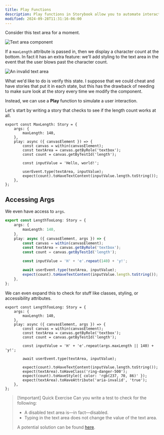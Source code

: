 ```yaml
---
title: Play Functions
description: Play functions in Storybook allow you to automate interactions and assertions to test your components effectively.
modified: 2024-09-28T11:31:16-06:00
---
```


Consider this text area for a moment.

![Text area component](assets/storybook-text-area-valid.png)

If a `maxLength` attribute is passed in, then we display a character count at the bottom. In fact it has an extra feature: we'll add styling to the text area in the event that the user blows past the character count.

![An invalid text area](assets/storybook-text-area-invalid.png)

What we'd like to do is verify this state. I suppose that we could cheat and have stories that put it in each state, but this has the drawback of needing to make sure look at the story every time we modify the component.

Instead, we can use a **Play** function to simulate a user interaction.

Let's start by writing a story that checks to see if the length count works at all.

```tsx
export const MaxLength: Story = {
	args: {
		maxLength: 140,
	},
	play: async ({ canvasElement }) => {
		const canvas = within(canvasElement);
		const textArea = canvas.getByRole('textbox');
		const count = canvas.getByTestId('length');

		const inputValue = 'Hello, world!';

		userEvent.type(textArea, inputValue);
		expect(count).toHaveTextContent(inputValue.length.toString());
	},
};
```

## Accessing Args

We even have access to `args`.

```ts
export const LengthTooLong: Story = {
	args: {
		maxLength: 140,
	},
	play: async ({ canvasElement, args }) => {
		const canvas = within(canvasElement);
		const textArea = canvas.getByRole('textbox');
		const count = canvas.getByTestId('length');

		const inputValue = 'H' + 'e'.repeat(140) + 'y!';

		await userEvent.type(textArea, inputValue);
		expect(count).toHaveTextContent(inputValue.length.toString());
	},
};
```

We can even expand this to check for stuff like classes, styling, or accessibility attributes.

```tsx
export const LengthTooLong: Story = {
	args: {
		maxLength: 140,
	},
	play: async ({ canvasElement, args }) => {
		const canvas = within(canvasElement);
		const textArea = canvas.getByRole('textbox');
		const count = canvas.getByTestId('length');

		const inputValue = 'H' + 'e'.repeat(args.maxLength || 140) + 'y!';

		await userEvent.type(textArea, inputValue);

		expect(count).toHaveTextContent(inputValue.length.toString());
		expect(textArea).toHaveClass('ring-danger-500');
		expect(count).toHaveStyle({ color: 'rgb(237, 70, 86)' });
		expect(textArea).toHaveAttribute('aria-invalid', 'true');
	},
};
```

> [!important] Quick Exercise
> Can you write a test to check for the following:
>
> - A disabled text area is—in fact—disabled.
> - Typing in the text area does not change the value of the text area.
>
> A potential solution can be found [here](text-area-disabled-play-function-solution.md).
